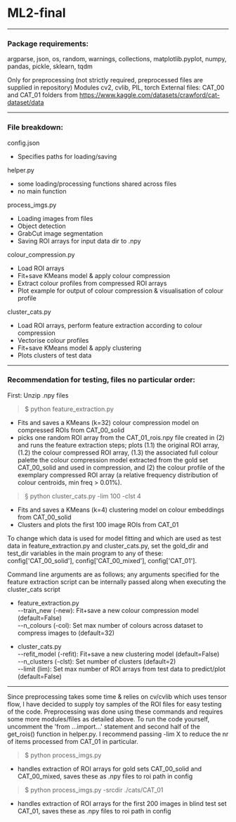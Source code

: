 # ML2-final

___
### Package requirements:  
argparse, json, os, random, warnings, collections, matplotlib.pyplot, numpy, pandas, pickle, sklearn, tqdm

Only for preprocessing (not strictly required, preprocessed files are supplied in repository)
Modules cv2, cvlib, PIL, torch
External files: CAT_00 and CAT_01 folders from https://www.kaggle.com/datasets/crawford/cat-dataset/data

___

### File breakdown:

config.json
* Specifies paths for loading/saving

helper.py  
* some loading/processing functions shared across files
* no main function

process_imgs.py  
* Loading images from files
* Object detection
* GrabCut image segmentation
* Saving ROI arrays for input data dir to .npy

colour_compression.py  
* Load ROI arrays
* Fit+save KMeans model & apply colour compression 
* Extract colour profiles from compressed ROI arrays
* Plot example for output of colour compression & visualisation of colour profile

cluster_cats.py  
* Load ROI arrays, perform feature extraction according to colour compression
* Vectorise colour profiles
* Fit+save KMeans model & apply clustering
* Plots clusters of test data

____

### Recommendation for testing, files no particular order:  

First: Unzip .npy files

> $ python feature_extraction.py
* Fits and saves a KMeans (k=32) colour compression model on compressed ROIs from CAT_00_solid
* picks one random ROI array from the CAT_01_rois.npy file created in (2) and runs the feature extraction steps; plots (1.1) the original ROI array, (1.2) the colour compressed ROI array, (1.3) the associated full colour palette the colour compression model extracted from the gold set CAT_00_solid and used in compression, and (2) the colour profile of the exemplary compressed ROI array (a relative frequency distribution of colour centroids, min freq > 0.01%).


> § python cluster_cats.py -lim 100 -clst 4
* Fits and saves a KMeans (k=4) clustering model on colour embeddings from CAT_00_solid
* Clusters and plots the first 100 image ROIs from CAT_01


To change which data is used for model fitting and which are used as test data in feature_extraction.py and cluster_cats.py, set the gold_dir and test_dir variables in the main program to any of these: config['CAT_00_solid'], config['CAT_00_mixed'], config['CAT_01'].

Command line arguments are as follows; any arguments specified for the feature extraction script can be internally passed along when executing the cluster_cats script

* feature_extraction.py  
--train_new (-new): Fit+save a new colour compression model (default=False)  
--n_colours (-col): Set max number of colours across dataset to compress images to (default=32)  

* cluster_cats.py  
--refit_model (-refit): Fit+save a new clustering model (default=False)  
--n_clusters (-clst): Set number of clusters (default=2)  
--limit (lim): Set max number of ROI arrays from test data to predict/plot (default=False)  

___

Since preprocessing takes some time & relies on cv/cvlib which uses tensor flow, I have decided to supply toy samples of the ROI files for easy testing of the code. Preprocessing was done using these commands and requires some more modules/files as detailed above. To run the code yourself, uncomment the 'from ...import...' statement and second half of the get_rois() function in helper.py. I recommend passing -lim X to reduce the nr of items processed from CAT_01 in particular.

> $ python process_imgs.py  
* handles extraction of ROI arrays for gold sets CAT_00_solid and CAT_00_mixed, saves these as .npy files to roi path in config

> $ python process_imgs.py -srcdir ./cats/CAT_01
* handles extraction of ROI arrays for the first 200 images in blind test set CAT_01, saves these as .npy files to roi path in config
